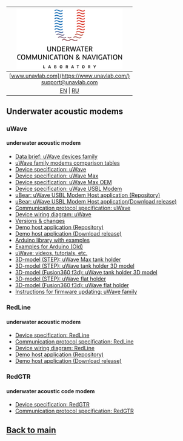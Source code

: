 | ![logo](/documentation/sm_logo.png) |
| :---: |
| [www.unavlab.com](https://www.unavlab.com/) <br/> [support@unavlab.com](mailto:support@unavlab.com) |
| [EN](underwater_acoustic_modems_en.md) \| [RU](underwater_acoustic_modems_ru.md) |

## Underwater acoustic modems
### uWave
#### underwater acoustic modem
* [Data brief: uWave devices family](/documentation/EN/uWAVE/uWAVE_Family_en.md)
* [uWave family modems comparison tables](/documentation/EN/uWAVE/uWAVE_Modems_comparison_en.md)
* [Device specification: uWave](/documentation/EN/uWAVE/uWAVE_Specification_en.md)
* [Device specification: uWave Max](/documentation/EN/uWAVE/uWAVE_Max_Specification_en.md)
* [Device specification: uWave Max OEM](/documentation/EN/uWAVE/uWAVE_Max_OEM_Specification_en.md)
* [Device specification: uWave USBL Modem](/documentation/EN/uWAVE/uWAVE_USBL_Modem_Specification_en.md)
* [uBear: uWave USBL Modem Host application (Repository)](https://github.com/ucnl/uBear)
* [uBear: uWave USBL Modem Host application(Download release)](https://github.com/ucnl/uBear/releases/download/1.0/uBear.zip)
* [Communication protocol specification: uWave](documentation/EN/uWAVE/uWAVE_Protocol_Specification_en.md)
* [Device wiring diagram: uWave](/documentation/EN/uWAVE/uWAVE_wiring_diagram_en.md)
* [Versions & changes](/documentation/EN/uWAVE/uWAVE_version_history_en.md)
* [Demo host application (Repository)](https://github.com/ucnl/uWAVE_Host)
* [Demo host application (Download release)](https://github.com/ucnl/uWAVE_Host/releases/download/1.0/uWAVE_Host.zip)
* [Arduino library with examples](https://github.com/ucnl/uWAVE_ALib)
* [Examples for Arduino (Old)](https://github.com/ucnl/uWAVE_Arduino)
* [uWave: videos, tutorials, etc.](/documentation/EN/uWAVE/media)
* [3D-model (STEP): uWave Max tank holder](/documentation/msize_tank_holder.STEP)
* [3D-model (STEP): uWave tank holder 3D model](/documentation/uWAVE_holder_tank.step)
* [3D-model (Fusion360 f3d): uWave tank holder 3D model](/documentation/uWAVE_holder_tank.f3d)
* [3D-model (STEP): uWave flat holder](/documentation/uWAVE_holder_flat.step)
* [3D-model (Fusion360 f3d): uWave flat holder](/documentation/uWAVE_holder_flat.f3d)
* [Instructions for firmware updating: uWave family](/documentation/EN/uWAVE/uWAVE_FW_Updating_en.md)

### RedLine
#### underwater acoustic modem
* [Device specification: RedLine](/documentation/EN/RedLINE/RedLine_Specification_en.md)
* [Communication protocol specification: RedLine](/documentation/EN/RedLINE/RedLINE_Protocol_Specifications_en.md)
* [Device wiring diagram: RedLine](/documentation/EN/RedLINE/RedLINE_wiring_diagram_en.md)
* [Demo host application (Repository)](https://github.com/ucnl/RedLINE_Host)
* [Demo host application (Download release)](https://github.com/ucnl/RedLINE_Host/releases/download/1.0/RedLINE_Host.zip)

### RedGTR
#### underwater acoustic code modem
* [Device specification: RedGTR](/documentation/EN/RedGTR/RedGTR_Specifications_en.md)
* [Communication protocol specification: RedGTR](/documentation/EN/RedGTR/RedGTR_Protocol_Specifications_en.md)

## [Back to main](README.md)
